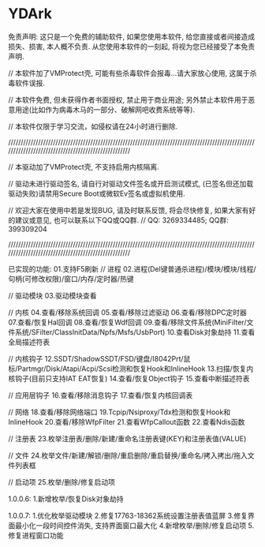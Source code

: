 # YDArk
免责声明: 这只是一个免费的辅助软件, 如果您使用本软件, 给您直接或者间接造成损失、损害, 本人概不负责. 从您使用本软件的一刻起, 将视为您已经接受了本免责声明.

// 本软件加了VMProtect壳, 可能有些杀毒软件会报毒...请大家放心使用, 这属于杀毒软件误报.

// 本软件免费, 但未获得作者书面授权, 禁止用于商业用途; 另外禁止本软件用于恶意用途(比如作为病毒木马的一部分、破解网吧收费系统等等).

// 本软件仅限于学习交流，如侵权请在24小时进行删除.

////////////////////////////////////////////////////////////////////////////////////////////////////////////////////////////////////////////////////

// 本驱动加了VMProtect壳, 不支持启用内核隔离.

// 驱动未进行驱动签名, 请自行对驱动文件签名或开启测试模式, (已签名但还加载驱动失败)请禁用Secure Boot或微软Ev签名或虚拟机使用.

// 欢迎大家在使用中若是发现BUG, 请及时联系反馈, 将会尽快修复, 如果大家有好的建议或意见, 也可以联系以下QQ或QQ群.
// QQ: 3269334485; QQ群: 399309204

////////////////////////////////////////////////////////////////////////////////////////////////////////////////////////////////////////////////////

已实现的功能:
01.支持F5刷新
// 进程
02.进程(Del键普通杀进程)/模块/模块/线程/句柄(可修改权限)/窗口/内存/定时器/热键

// 驱动模块
03.驱动模块查看

// 内核
04.查看/移除系统回调
05.查看/移除过滤驱动
06.查看/移除DPC定时器
07.查看/恢复Hal回调
08.查看/恢复Wdf回调
09.查看/移除文件系统(MiniFilter/文件系统/SFilter/ClassInitData/Npfs/Msfs/UsbPort)
10.查看Disk对象劫持
11.查看全局描述符表

// 内核钩子
12.SSDT/ShadowSSDT/FSD/键盘/I8042Prt/鼠标/Partmgr/Disk/Atapi/Acpi/Scsi检测和恢复Hook和InlineHook
13.扫描/恢复内核钩子(目前只支持IAT EAT恢复)
14.查看/恢复Object钩子
15.查看中断描述符表

// 应用层钩子
16.查看/移除消息钩子
17.查看/恢复内核回调表

// 网络
18.查看/移除网络端口
19.Tcpip/Nsiproxy/Tdx检测和恢复Hook和InlineHook
20.查看/移除WfpFilter
21.查看WfpCallout函数
22.查看Ndis函数

// 注册表
23.枚举注册表/删除/新建/重命名注册表键(KEY)和注册表值(VALUE)

// 文件
24.枚举文件/新建/解锁/删除/重启删除/重启替换/重命名/拷入拷出/拖入文件列表框

// 启动项
25.枚举/删除/修复启动项

1.0.0.6:
1.新增枚举/恢复Disk对象劫持

1.0.0.7:
1.优化枚举驱动模块
2.修复17763-18362系统设置注册表值蓝屏
3.修复界面最小化一段时间控件消失, 支持界面窗口最大化
4.新增枚举/删除/修复启动项
5.修复进程窗口功能
